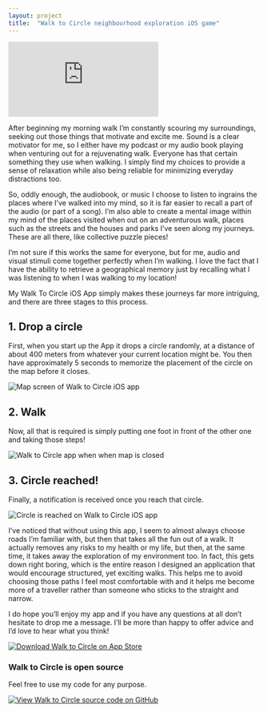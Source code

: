 ```yaml
---
layout: project
title:  "Walk to Circle neighbourhood exploration iOS game"
---
```


<div class='embed-container'><iframe src='http://www.youtube.com/embed/rKACkn3s2uA?rel=0' frameborder='0' allowfullscreen></iframe></div>

After beginning my morning walk I’m constantly scouring my surroundings, seeking out those things that motivate and excite me. Sound is a clear motivator for me, so I either have my podcast or my audio book playing when venturing out for a rejuvenating walk.  Everyone has that certain something they use when walking. I simply find my choices to provide a sense of relaxation while also being reliable for minimizing everyday distractions too.

So, oddly enough, the audiobook, or music I choose to listen to ingrains the places where I’ve walked into my mind, so it is far easier to recall a part of the audio (or part of a song).  I’m also able to create a mental image within my mind of the places visited when out on an adventurous walk, places such as the streets and the houses and parks I’ve seen along my journeys.  These are all there, like collective puzzle pieces!

I’m not sure if this works the same for everyone, but for me, audio and visual stimuli come together perfectly when I’m walking.  I love the fact that I have the ability to retrieve a geographical memory just by recalling what I was listening to when I was walking to my location!

My Walk To Circle iOS App simply makes these journeys far more intriguing, and there are three stages to this process.

## 1. Drop a circle

First, when you start up the App it drops a circle randomly, at a distance of about 400 meters from whatever your current location might be. You then have approximately 5 seconds to memorize the placement of the circle on the map before it closes.

<img src='/image/projects/2015_15_walk_to_circle_for_ios/1_drop_circle_on_map.png' class='Screenshot--IphonePortrait2x' title='Map screen of Walk to Circle iOS app '>

## 2. Walk

Now, all that is required is simply putting one foot in front of the other one and taking those steps!

<img src='/image/projects/2015_15_walk_to_circle_for_ios/2_map_is_closed.png' class='Screenshot--IphonePortrait2x' title='Walk to Circle app when when map is closed'>

## 3. Circle reached!

Finally, a notification is received once you reach that circle.

<img src='/image/projects/2015_15_walk_to_circle_for_ios/3_circle_is_reached.png' class='Screenshot--IphonePortrait2x' title='Circle is reached on Walk to Circle iOS app'>

I’ve noticed that without using this app, I seem to almost always choose roads I’m familiar with, but then that takes all the fun out of a walk.  It actually removes any risks to my health or my life, but then, at the same time, it takes away the exploration of my environment too.  In fact, this gets down right boring, which is the entire reason I designed an application that would encourage structured, yet exciting walks.  This helps me to avoid choosing those paths I feel most comfortable with and it helps me become more of a traveller rather than someone who sticks to the straight and narrow.

I do hope you’ll enjoy my app and if you have any questions at all don’t hesitate to drop me a message.  I’ll be more than happy to offer advice and I’d love to hear what you think!

<a href='https://itunes.apple.com/us/app/walk-to-circle/id955310614' title='Download Walk to Circle on App Store'><img src='/image/logos/appstore_badge.png' alt='Download Walk to Circle on App Store' class='AppStoreBadge'></a>

### Walk to Circle is open source

Feel free to use my code for any purpose.

<a href='https://github.com/evgenyneu/walk-to-circle-ios' title='View source on GitHub'><img src='/image/logos/octocat.jpg' alt='View Walk to Circle source code on GitHub' class='GitHubOctocatLogo'></a>

